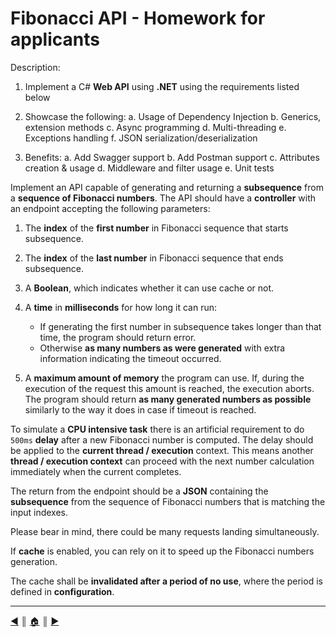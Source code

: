 # Fibonacci API - Homework for applicants

Description:

1. Implement a C# **Web API** using **.NET** using the requirements listed below

2. Showcase the following:
   a. Usage of Dependency Injection
   b. Generics, extension methods
   c. Async programming
   d. Multi-threading
   e. Exceptions handling
   f. JSON serialization/deserialization
3. Benefits:
   a. Add Swagger support
   b. Add Postman support
   c. Attributes creation & usage
   d. Middleware and filter usage
   e. Unit tests

Implement an API capable of generating and returning a **subsequence** from a **sequence of Fibonacci numbers**. The API should have a **controller** with an endpoint accepting the following parameters:

1. The **index** of the **first number** in Fibonacci sequence that starts subsequence.
2. The **index** of the **last number** in Fibonacci sequence that ends subsequence.
3. A **Boolean**, which indicates whether it can use cache or not.
4. A **time** in **milliseconds** for how long it can run:

   - If generating the first number in subsequence takes longer than that time, the program should return error.
   - Otherwise **as many numbers as were generated** with extra information indicating the timeout occurred.

5. A **maximum amount of memory** the program can use. If, during the execution of the request this amount is reached, the execution aborts. The program should return **as many generated numbers as possible** similarly to the way it does in case if timeout is reached.

To simulate a **CPU intensive task** there is an artificial requirement to do `500ms` **delay** after a new Fibonacci number is computed. The delay should be applied to the **current thread / execution** context. This means another **thread / execution context** can proceed with the next number calculation immediately when the current completes.

The return from the endpoint should be a **JSON** containing the **subsequence** from the sequence of Fibonacci numbers that is matching the input indexes.

Please bear in mind, there could be many requests landing simultaneously.

If **cache** is enabled, you can rely on it to speed up the Fibonacci numbers generation.

The cache shall be **invalidated after a period of no use**, where the period is defined in **configuration**.

---
[:arrow_backward:][back] ║ [:house:][home] ║ [:arrow_forward:][next]

<!-- navigation -->
[home]: /README.md
[back]: /README/
[next]: ./controllers.md